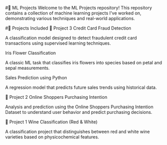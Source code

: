 #🧠 ML Projects
Welcome to the ML Projects repository!
This repository contains a collection of machine learning projects I've worked on, demonstrating various techniques and real-world applications.

#📁 Projects Included
🔹 Project 3
Credit Card Fraud Detection

A classification model designed to detect fraudulent credit card transactions using supervised learning techniques.

Iris Flower Classification

A classic ML task that classifies iris flowers into species based on petal and sepal measurements.

Sales Prediction using Python

A regression model that predicts future sales trends using historical data.

🔹 Project 2
Online Shoppers Purchasing Intention

Analysis and prediction using the Online Shoppers Purchasing Intention Dataset to understand user behavior and predict purchasing decisions.

🔹 Project 1
Wine Classification (Red & White)

A classification project that distinguishes between red and white wine varieties based on physicochemical features.



